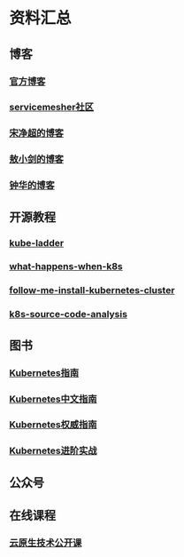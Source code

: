# 资料汇总

## 博客

### [官方博客](https://kubernetes.io/blog/)

### [servicemesher社区](https://www.servicemesher.com/)

### [宋净超的博客](https://jimmysong.io/)

### [敖小剑的博客](https://skyao.io/)

### [钟华的博客](http://imfox.io/)


### 

## 开源教程

### [kube-ladder](https://github.com/caicloud/kube-ladder)

### [what-happens-when-k8s](https://github.com/jamiehannaford/what-happens-when-k8s)

### [follow-me-install-kubernetes-cluster](https://github.com/opsnull/follow-me-install-kubernetes-cluster)

### [k8s-source-code-analysis](https://github.com/farmer-hutao/k8s-source-code-analysis)

## 图书

### [Kubernetes指南](https://kubernetes.feisky.xyz/)

### [Kubernetes中文指南](https://jimmysong.io/kubernetes-handbook/)

### [Kubernetes权威指南](https://book.douban.com/subject/27112874/)

### [Kubernetes进阶实战](https://book.douban.com/subject/30435129/)

## 公众号

## 在线课程

### [云原生技术公开课](https://edu.aliyun.com/roadmap/cloudnative?spm=a2c6h.13122660.1380764.1.58a67f44ahqvCv)
